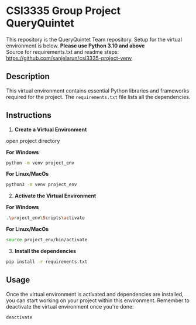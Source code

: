 # CSI3335 Group Project QueryQuintet

This repository is the QueryQuintet Team repository. 
Setup for the virtual environment is below. **Please use Python 3.10 and above** <br />
Source for requirements.txt and readme steps: https://github.com/sanjelarun/csi3335-project-venv

## Description

This virtual environment contains essential Python libraries and frameworks required for the project. The `requirements.txt` file lists all the dependencies.

## Instructions



1. **Create a Virtual Environment**

open project directory

**For Windows**
```bash
python -m venv project_env
```
**For Linux/MacOs**
```bash
python3 -m venv project_env

```
2. **Activate the Virtual Environment**

**For Windows**
```bash
.\project_env\Scripts\activate
```
**For Linux/MacOs**
```bash
source project_env/bin/activate
```

3. **Install the dependencies**
```bash
pip install -r requirements.txt
```

## Usage

Once the virtual environment is activated and dependencies are installed, you can start working on your project within this environment. Remember to deactivate the virtual environment once you're done:

```bash
deactivate
```
